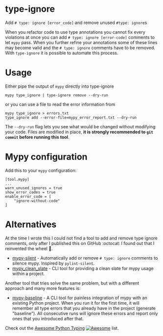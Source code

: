 # type-ignore
Add `# type: ignore [error_code]` and remove unused `#type: ignore`s

When you refactor code to use type annotations you cannot fix every violations at once you can add `# type: ignore [error-code]` comments to let `mypy` pass.
When you further refine your annotations some of these lines may become valid and the `# type: ignore` comments have to be removed.
With `type-ignore` it is possible to automate this process.

# Usage

Either pipe the output of `mypy` directly into type-ignore

```
mypy type_ignore | type-ignore remove --dry-run
```

or you can use a file to read the error information from
```
mypy type_ignore > errors.txt
type_ignore add --error-file=mypy_error_report.txt --dry-run
```

The `--dry-run` flag lets you see what would be changed without modifying your code.
Files are modified in place, **it is strongly recommended to `git commit` before running this tool**.

# Mypy configuration

Add this to your `mypy` configuration:
```
[tool.mypy]
...
warn_unused_ignores = true
show_error_codes = true
enable_error_code = [
    "ignore-without-code"
]
```

# Alternatives

At the time I wrote this I could not find a tool to add and remove type ignore comments, only after I published this on GitHub :octocat: I found out that I reinvented the wheel 🤦️.

- [mypy-silent](https://github.com/whtsky/mypy-silent) - Automatically add or remove `# type: ignore` comments to silence mypy. Inspired by `pylint-silent`.
- [mypy_clean_slate](https://github.com/geo7/mypy_clean_slate) - CLI tool for providing a clean slate for mypy usage within a project.

Another tool that tries solve the same problem, but with a different approach and many more features is:
- [mypy-baseline](https://github.com/orsinium-labs/mypy-baseline) - A CLI tool for painless integration of mypy with an existing Python project. When you run it for the first time, it will remember all type errors that you already have in the project (generate "baseline"). All consecutive runs will ignore these errors and report only ones that you introduced after that.

Check out the [Awesome Python Typing](https://github.com/typeddjango/awesome-python-typing#working-with-types) [![Awesome](https://awesome.re/badge-flat2.svg)](https://awesome.re) list.
